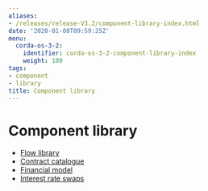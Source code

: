 ```yaml
---
aliases:
- /releases/release-V3.2/component-library-index.html
date: '2020-01-08T09:59:25Z'
menu:
  corda-os-3-2:
    identifier: corda-os-3-2-component-library-index
    weight: 100
tags:
- component
- library
title: Component library
---
```



# Component library



* [Flow library](flow-library.md)
* [Contract catalogue](contract-catalogue.md)
* [Financial model](financial-model.md)
* [Interest rate swaps](contract-irs.md)



